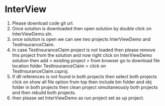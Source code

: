 # InterView
1. Please download code git url.
2. Once solution is downloaded then open solution by double click on InterViewDemo.sln.
3. once solution is open we can see two projects InterViewDemo and TestInsuranceClaim.
4. In case TestInsuranceClaim project is not loaded then please remove this project from the solution and 
   now right click on InterViewDemo solution then add > existing project > from browser go to download file location folder TestInsuranceClaim > 
   click on TestInsuranceClaim.csproj.
5. If dll references is not found in both projects then select both projects click on show all file option from top then include bin folder and 
   obj folder in both projects then clean project simultaneously both projects and then rebuild both projects.
6. then please set InterViewDemo as run project set as up project.   
